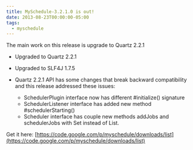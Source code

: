 ```yaml
---
title: MySchedule-3.2.1.0 is out!
date: 2013-08-23T00:00:00-05:00
tags:
  - myschedule
---
```


The main work on this release is upgrade to Quartz 2.2.1

    
- Upgraded to Quartz 2.2.1
- Upgraded to SLF4J 1.7.5

- Quartz 2.2.1 API has some changes that break backward compatibility and this release addressed these
  issues:

  - SchedulerPlugin interface now has different #initialize() signature
  - SchedulerListener interface has added new method #schedulerStarting()
  - Scheduler interface has couple new methods addJobs and schedulerJobs with Set instead of List.
    

Get it here: [https://code.google.com/p/myschedule/downloads/list](https://code.google.com/p/myschedule/downloads/list)
